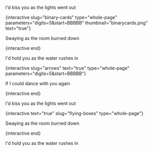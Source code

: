 I'd kiss you as the lights went out

{interactive slug="binary-cards" type="whole-page" parameters="digits=5&start=BBBBB" thumbnail="binarycards.png" text="true"}

Swaying as the room burned down

{interactive end}

I'd hold you as the water rushes in

{interactive slug="arrows" text="true" type="whole-page" parameters="digits=5&start=BBBBB"}

If I could dance with you again

{interactive end}

I'd kiss you as the lights went out

{interactive text="true" slug="flying-boxes" type="whole-page"}

Swaying as the room burned down

{interactive end}

I'd hold you as the water rushes in
